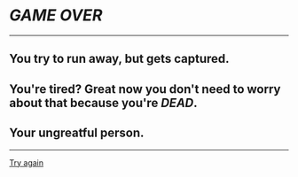 # *GAME OVER*

---

## You try to run away, but gets captured.
## You're tired? Great now you don't need to worry about that because you're *DEAD*.
## Your ungreatful person.

---

[Try again](beginning/part1.md)